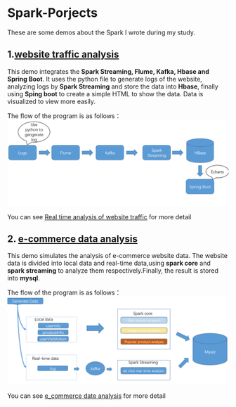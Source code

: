 # Spark-Porjects
These are some demos about the Spark I wrote during my study.

## 1.[website traffic analysis](https://github.com/XiaoQQin/Spark-Porjects/tree/master/Real%20time%20analysis%20of%20website%20traffic)
This demo integrates the **Spark Streaming, Flume, Kafka, Hbase and Spring Boot**. 
It uses the python file to generate logs of the website, analyzing logs by **Spark Streaming** and store the data into **Hbase**, 
finally using **Sping boot** to create a simple HTML to show the data. Data is visualized to view more easily.
  
The  flow of the program is as follows：
 ![Alt](/pictures/website_traffic.PNG#pic_center)
   
You can see [Real time analysis of website traffic](https://github.com/XiaoQQin/Spark-Porjects/tree/master/Real%20time%20analysis%20of%20website%20traffic) for more detail
  
 
## 2. [e-commerce data analysis](https://github.com/XiaoQQin/Spark-Porjects/tree/master/e_commerce)
This demo simulates the analysis of e-commerce website data. The website data is divided into local data and real-time data,using **spark core** and **spark streaming** to analyze them respectively.Finally, the result is stored into **mysql**.
  
The  flow of the program is as follows：
![Alt](/pictures/e_commerce.PNG)

You can see [e_commerce date analysis](https://github.com/XiaoQQin/Spark-Porjects/tree/master/e_commerce) for more detail
